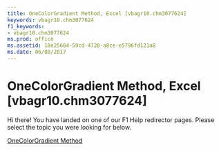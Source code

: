 ```yaml
---
title: OneColorGradient Method, Excel [vbagr10.chm3077624]
keywords: vbagr10.chm3077624
f1_keywords:
- vbagr10.chm3077624
ms.prod: office
ms.assetid: 18e25664-59cd-4728-a8ce-e5796fd121a8
ms.date: 06/08/2017
---
```



# OneColorGradient Method, Excel [vbagr10.chm3077624]

Hi there! You have landed on one of our F1 Help redirector pages. Please select the topic you were looking for below.

[OneColorGradient Method](http://msdn.microsoft.com/library/7e572d28-2905-2c6b-5e62-1f763bba7f89%28Office.15%29.aspx)

